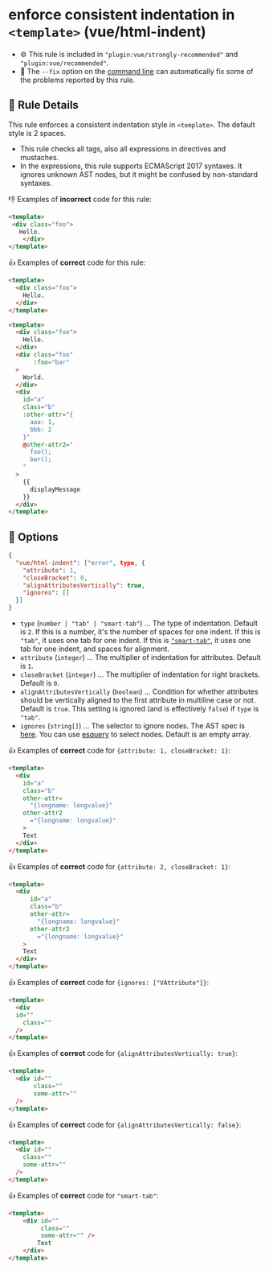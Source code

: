 # enforce consistent indentation in `<template>` (vue/html-indent)

- :gear: This rule is included in `"plugin:vue/strongly-recommended"` and `"plugin:vue/recommended"`.
- :wrench: The `--fix` option on the [command line](http://eslint.org/docs/user-guide/command-line-interface#fix) can automatically fix some of the problems reported by this rule.

## :book: Rule Details

This rule enforces a consistent indentation style in `<template>`. The default style is 2 spaces.

- This rule checks all tags, also all expressions in directives and mustaches.
- In the expressions, this rule supports ECMAScript 2017 syntaxes. It ignores unknown AST nodes, but it might be confused by non-standard syntaxes.

:-1: Examples of **incorrect** code for this rule:

```html
<template>
 <div class="foo">
   Hello.
    </div>
</template>
```

:+1: Examples of **correct** code for this rule:

```html
<template>
  <div class="foo">
    Hello.
  </div>
</template>
```

```html
<template>
  <div class="foo">
    Hello.
  </div>
  <div class="foo"
       :foo="bar"
  >
    World.
  </div>
  <div
    id="a"
    class="b"
    :other-attr="{
      aaa: 1,
      bbb: 2
    }"
    @other-attr2="
      foo();
      bar();
    "
  >
    {{
      displayMessage
    }}
  </div>
</template>
```

## :wrench: Options

```json
{
  "vue/html-indent": ["error", type, {
    "attribute": 1,
    "closeBracket": 0,
    "alignAttributesVertically": true,
    "ignores": []
  }]
}
```

- `type` (`number | "tab" | "smart-tab"`) ... The type of indentation. Default is `2`. If this is a number, it's the number of spaces for one indent. If this is `"tab"`, it uses one tab for one indent.  If this is [`"smart-tab"`](https://www.emacswiki.org/emacs/SmartTabs), it uses one tab for one indent, and spaces for alignment.
- `attribute` (`integer`) ... The multiplier of indentation for attributes. Default is `1`.
- `closeBracket` (`integer`) ... The multiplier of indentation for right brackets. Default is `0`.
- `alignAttributesVertically` (`boolean`) ... Condition for whether attributes should be vertically aligned to the first attribute in multiline case or not. Default is `true`.  This setting is ignored (and is effectively `false`) if `type` is `"tab"`.
- `ignores` (`string[]`) ... The selector to ignore nodes. The AST spec is [here](https://github.com/mysticatea/vue-eslint-parser/blob/master/docs/ast.md). You can use [esquery](https://github.com/estools/esquery#readme) to select nodes. Default is an empty array.

:+1: Examples of **correct** code for `{attribute: 1, closeBracket: 1}`:

```html
<template>
  <div
    id="a"
    class="b"
    other-attr=
      "{longname: longvalue}"
    other-attr2
      ="{longname: longvalue}"
    >
    Text
  </div>
</template>
```

:+1: Examples of **correct** code for `{attribute: 2, closeBracket: 1}`:

```html
<template>
  <div
      id="a"
      class="b"
      other-attr=
        "{longname: longvalue}"
      other-attr2
        ="{longname: longvalue}"
    >
    Text
  </div>
</template>
```

:+1: Examples of **correct** code for `{ignores: ["VAttribute"]}`:

```html
<template>
  <div
  id=""
    class=""
  />
</template>
```

:+1: Examples of **correct** code for `{alignAttributesVertically: true}`:

```html
<template>
  <div id=""
       class=""
       some-attr=""
  />
</template>
```

:+1: Examples of **correct** code for `{alignAttributesVertically: false}`:

```html
<template>
  <div id=""
    class=""
    some-attr=""
  />
</template>
```

:+1: Examples of **correct** code for `"smart-tab"`:

```html
<template>
	<div id=""
	     class=""
	     some-attr="" />
		Text
	</div>
</template>
```
